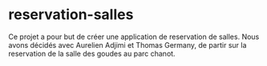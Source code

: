 # reservation-salles

Ce projet a pour but de créer une application de reservation de salles. Nous avons décidés avec Aurelien Adjimi et
Thomas Germany, de partir sur la reservation de la salle des goudes au parc chanot. 
 
